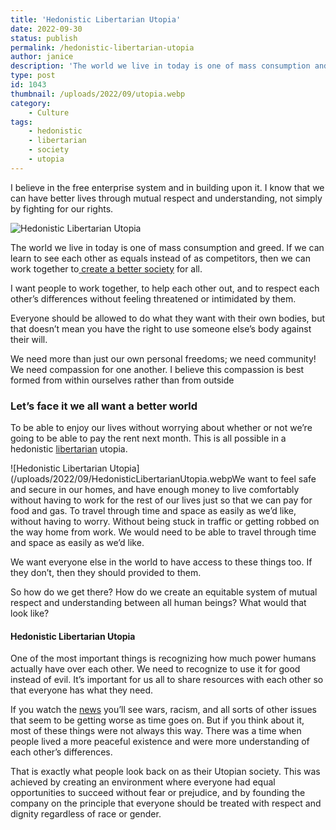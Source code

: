 ```yaml
---
title: 'Hedonistic Libertarian Utopia'
date: 2022-09-30
status: publish
permalink: /hedonistic-libertarian-utopia
author: janice
description: 'The world we live in today is one of mass consumption and greed'
type: post
id: 1043
thumbnail: /uploads/2022/09/utopia.webp
category:
    - Culture
tags:
    - hedonistic
    - libertarian
    - society
    - utopia
---
```


I believe in the free enterprise system and in building upon it. I know that we can have better lives through mutual respect and understanding, not simply by fighting for our rights.

![Hedonistic Libertarian Utopia](/uploads/2022/09/utopia.webp)

The world we live in today is one of mass consumption and greed. If we can learn to see each other as equals instead of as competitors, then we can work together to[ create a better society](https://wlog.app/posts/alternative-community.html) for all.

I want people to work together, to help each other out, and to respect each other’s differences without feeling threatened or intimidated by them.

Everyone should be allowed to do what they want with their own bodies, but that doesn’t mean you have the right to use someone else’s body against their will.

We need more than just our own personal freedoms; we need community! We need compassion for one another. I believe this compassion is best formed from within ourselves rather than from outside

### Let’s face it we all want a better world

To be able to enjoy our lives without worrying about whether or not we’re going to be able to pay the rent next month. This is all possible in a hedonistic [libertarian](https://wlog.app/posts/libertarian-party-has-failed.html) utopia.

![Hedonistic Libertarian Utopia](/uploads/2022/09/HedonisticLibertarianUtopia.webpWe want to feel safe and secure in our homes, and have enough money to live comfortably without having to work for the rest of our lives just so that we can pay for food and gas. To travel through time and space as easily as we’d like, without having to worry. Without being stuck in traffic or getting robbed on the way home from work. We would need to be able to travel through time and space as easily as we’d like.

We want everyone else in the world to have access to these things too. If they don’t, then they should provided to them.

So how do we get there? How do we create an equitable system of mutual respect and understanding between all human beings? What would that look like?

#### Hedonistic Libertarian Utopia

One of the most important things is recognizing how much power humans actually have over each other. We need to recognize to use it for good instead of evil. It’s important for us all to share resources with each other so that everyone has what they need.

If you watch the [news](https://headlin3s.com) you’ll see wars, racism, and all sorts of other issues that seem to be getting worse as time goes on. But if you think about it, most of these things were not always this way. There was a time when people lived a more peaceful existence and were more understanding of each other’s differences.

That is exactly what people look back on as their Utopian society. This was achieved by creating an environment where everyone had equal opportunities to succeed without fear or prejudice, and by founding the company on the principle that everyone should be treated with respect and dignity regardless of race or gender.
